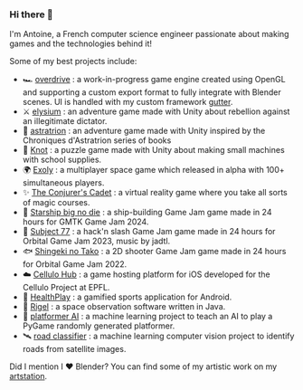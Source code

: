 ### Hi there 👋
I'm Antoine, a French computer science engineer passionate about making games and the technologies behind it!

Some of my best projects include:
- 🏎️ [overdrive](https://github.com/Zephyr75/overdrive) : a work-in-progress game engine created using OpenGL and supporting a custom export format to fully integrate with Blender scenes. UI is handled with my custom framework [gutter](https://github.com/Zephyr75/gutter).
- ⚔️ [elysium](https://github.com/Zephyr75/elysium) : an adventure game made with Unity about rebellion against an illegitimate dictator.
- :herb: [astratrion](https://github.com/Zephyr75/astratrion) : an adventure game made with Unity inspired by the Chroniques d'Astratrion series of books
- :school: [Knot](https://github.com/Zephyr75/Knot) : a puzzle game made with Unity about making small machines with school supplies.
- :earth_africa: [Exoly](https://gamejolt.com/games/exoly/266366) : a multiplayer space game which released in alpha with 100+ simultaneous players.
- :sparkles: [The Conjurer's Cadet](https://github.com/thetorf/magicVR) : a virtual reality game where you take all sorts of magic courses.
- :rocket: [Starship big no die](https://github.com/Zephyr75/starship_big_no_die) : a ship-building Game Jam game made in 24 hours for GMTK Game Jam 2024.
- 🤖 [Subject 77](https://github.com/Zephyr75/OGJ_2023) : a hack'n slash Game Jam game made in 24 hours for Orbital Game Jam 2023, music by jadtl.
- :fish: [Shingeki no Tako](https://github.com/jadtl/OGJ2022) : a 2D shooter Game Jam game made in 24 hours for Orbital Game Jam 2022.
- :cloud: [Cellulo Hub](https://github.com/Cellulo-Hub-Team/Hub) : a game hosting platform for iOS developed for the Cellulo Project at EPFL.
- :running: [HealthPlay](https://github.com/HealthPlay-EPFL/Health-Play) : a gamified sports application for Android.
- :stars: [Rigel](https://github.com/Zephyr75/Rigel) : a space observation software written in Java.
- 🧠 [platformer AI](https://github.com/Zephyr75/platformerAI) : a machine learning project to teach an AI to play a PyGame randomly generated platformer.
- 🛰️ [road classifier](https://github.com/Zephyr75/road_classifier) : a machine learning computer vision project to identify roads from satellite images.

Did I mention I ❤️ Blender?
You can find some of my artistic work on my [artstation](https://www.artstation.com/zephyr74).

<!--
**Zephyr75/Zephyr75** is a ✨ _special_ ✨ repository because its `README.md` (this file) appears on your GitHub profile.

Here are some ideas to get you started:

- 🔭 I’m currently working on ...
- 🌱 I’m currently learning ...
- 👯 I’m looking to collaborate on ...
- 🤔 I’m looking for help with ...
- 💬 Ask me about ...
- 📫 How to reach me: ...
- 😄 Pronouns: ...
- ⚡ Fun fact: ...
-->
